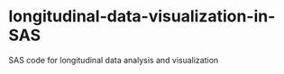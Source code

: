 # longitudinal-data-visualization-in-SAS

SAS code for longitudinal data analysis and visualization
